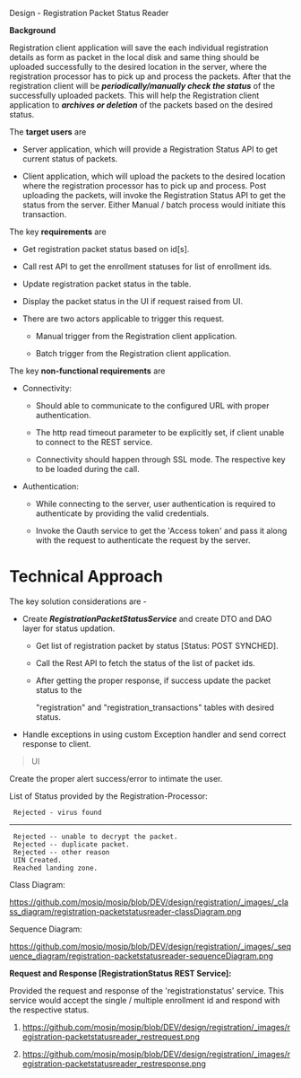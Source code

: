 Design - Registration Packet Status Reader

**Background**

Registration client application will save the each individual
registration details as form as packet in the local disk and same thing
should be uploaded successfully to the desired location in the server,
where the registration processor has to pick up and process the packets.
After that the registration client will be ***periodically/manually
check the status*** of the successfully uploaded packets. This will help
the Registration client application to ***archives or deletion*** of the
packets based on the desired status.

The **target users** are

-   Server application, which will provide a Registration Status API to
    get current status of packets.

-   Client application, which will upload the packets to the desired
    location where the registration processor has to pick up and
    process. Post uploading the packets, will invoke the Registration
    Status API to get the status from the server. Either Manual / batch
    process would initiate this transaction.

The key **requirements** are

-   Get registration packet status based on id\[s\].

-   Call rest API to get the enrollment statuses for list of enrollment
    ids.

-   Update registration packet status in the table.

-   Display the packet status in the UI if request raised from UI.

-   There are two actors applicable to trigger this request.

    -   Manual trigger from the Registration client application.

    -   Batch trigger from the Registration client application.

The key **non-functional requirements** are

-   Connectivity:

    -   Should able to communicate to the configured URL with proper
        authentication.

    -   The http read timeout parameter to be explicitly set, if client
        unable to connect to the REST service.

    -   Connectivity should happen through SSL mode. The respective key
        to be loaded during the call.

-   Authentication:

    -   While connecting to the server, user authentication is required
        to authenticate by providing the valid credentials.

    -   Invoke the Oauth service to get the 'Access token' and pass it
        along with the request to authenticate the request by the
        server.


**Technical Approach**
=======================
The key solution considerations are -

-   Create ***RegistrationPacketStatusService*** and create DTO and DAO
    layer for status updation.

    -   Get list of registration packet by status \[Status: POST
        SYNCHED\].

    -   Call the Rest API to fetch the status of the list of packet ids.

    -   After getting the proper response, if success update the packet
        status to the

        "registration" and "registration\_transactions" tables with
        desired status.

-   Handle exceptions in using custom Exception handler and send correct
    response to client.

> UI

Create the proper alert success/error to intimate the user.


List of Status provided by the Registration-Processor:

     Rejected - virus found
  -- -------------------------------------------
     Rejected -- unable to decrypt the packet.
     Rejected -- duplicate packet.
     Rejected -- other reason
     UIN Created.
     Reached landing zone.
     

Class Diagram:

<https://github.com/mosip/mosip/blob/DEV/design/registration/_images/_class_diagram/registration-packetstatusreader-classDiagram.png>

Sequence Diagram:

<https://github.com/mosip/mosip/blob/DEV/design/registration/_images/_sequence_diagram/registration-packetstatusreader-sequenceDiagram.png>

                                 
**Request and Response \[RegistrationStatus REST Service\]:**

Provided the request and response of the 'registrationstatus' service.
This service would accept the single / multiple enrollment id and
respond with the respective status.

1.  <https://github.com/mosip/mosip/blob/DEV/design/registration/_images/registration-packetstatusreader_restrequest.png>

2.  <https://github.com/mosip/mosip/blob/DEV/design/registration/_images/registration-packetstatusreader_restresponse.png>
